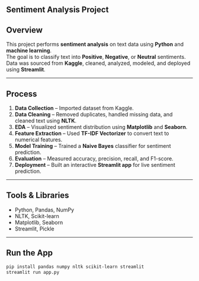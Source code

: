 ## Sentiment Analysis Project

## Overview
This project performs **sentiment analysis** on text data using **Python** and **machine learning**.  
The goal is to classify text into **Positive**, **Negative**, or **Neutral** sentiments.  
Data was sourced from **Kaggle**, cleaned, analyzed, modeled, and deployed using **Streamlit**.

---

## Process
1. **Data Collection** – Imported dataset from Kaggle.  
2. **Data Cleaning** – Removed duplicates, handled missing data, and cleaned text using **NLTK**.  
3. **EDA** – Visualized sentiment distribution using **Matplotlib** and **Seaborn**.  
4. **Feature Extraction** – Used **TF-IDF Vectorizer** to convert text to numerical features.  
5. **Model Training** – Trained a **Naive Bayes** classifier for sentiment prediction.  
6. **Evaluation** – Measured accuracy, precision, recall, and F1-score.  
7. **Deployment** – Built an interactive **Streamlit app** for live sentiment prediction.

---

## Tools & Libraries
- Python, Pandas, NumPy  
- NLTK, Scikit-learn  
- Matplotlib, Seaborn  
- Streamlit, Pickle  

---

## Run the App
```bash
pip install pandas numpy nltk scikit-learn streamlit
streamlit run app.py
